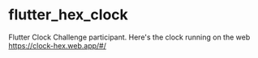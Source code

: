 # flutter_hex_clock
Flutter Clock Challenge participant.
Here's the clock running on the web https://clock-hex.web.app/#/
